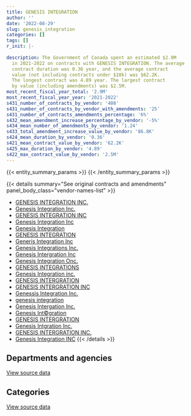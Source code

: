 ```yaml
---
title: GENESIS INTEGRATION
author: ''
date: '2022-08-29'
slug: genesis_integration
categories: []
tags: []
r_init: |-
  
description: The Government of Canada spent an estimated $2.9M
  in 2021-2022 on contracts with GENESIS INTEGRATION. The average
  contract duration was 0.36 year, and the average contract
  value (not including contracts under $10k) was $62.2K.
  The longest contract was 4.89 year. The largest contract
  by value (including amendments) was $2.5M.
most_recent_fiscal_year_total: '2.9M'
most_recent_fiscal_year_year: '2021-2022'
s431_number_of_contracts_by_vendor: '408'
s431_number_of_contracts_by_vendor_with_amendments: '25'
s431_number_of_contracts_amendments_percentage: '6%'
s432_mean_amendment_increase_percentage_by_vendor: '-5%'
s434_mean_number_of_amendments_by_vendor: '1.24'
s433_total_amendment_increase_value_by_vendor: '86.8K'
s424_mean_duration_by_vendor: '0.36'
s421_mean_contract_value_by_vendor: '62.2K'
s425_max_duration_by_vendor: '4.89'
s422_max_contract_value_by_vendor: '2.5M'
---
```


<script src="/rmarkdown-libs/htmlwidgets/htmlwidgets.js"></script>
<link href="/rmarkdown-libs/datatables-css/datatables-crosstalk.css" rel="stylesheet" />
<script src="/rmarkdown-libs/datatables-binding/datatables.js"></script>
<script src="/rmarkdown-libs/jquery/jquery-3.6.0.min.js"></script>
<link href="/rmarkdown-libs/dt-core-bootstrap/css/dataTables.bootstrap.min.css" rel="stylesheet" />
<link href="/rmarkdown-libs/dt-core-bootstrap/css/dataTables.bootstrap.extra.css" rel="stylesheet" />
<script src="/rmarkdown-libs/dt-core-bootstrap/js/jquery.dataTables.min.js"></script>
<script src="/rmarkdown-libs/dt-core-bootstrap/js/dataTables.bootstrap.min.js"></script>
<link href="/rmarkdown-libs/crosstalk/css/crosstalk.min.css" rel="stylesheet" />
<script src="/rmarkdown-libs/crosstalk/js/crosstalk.min.js"></script>
<script src="/rmarkdown-libs/htmlwidgets/htmlwidgets.js"></script>
<link href="/rmarkdown-libs/datatables-css/datatables-crosstalk.css" rel="stylesheet" />
<script src="/rmarkdown-libs/datatables-binding/datatables.js"></script>
<script src="/rmarkdown-libs/jquery/jquery-3.6.0.min.js"></script>
<link href="/rmarkdown-libs/dt-core-bootstrap/css/dataTables.bootstrap.min.css" rel="stylesheet" />
<link href="/rmarkdown-libs/dt-core-bootstrap/css/dataTables.bootstrap.extra.css" rel="stylesheet" />
<script src="/rmarkdown-libs/dt-core-bootstrap/js/jquery.dataTables.min.js"></script>
<script src="/rmarkdown-libs/dt-core-bootstrap/js/dataTables.bootstrap.min.js"></script>
<link href="/rmarkdown-libs/crosstalk/css/crosstalk.min.css" rel="stylesheet" />
<script src="/rmarkdown-libs/crosstalk/js/crosstalk.min.js"></script>

{{< entity_summary_params >}}
{{< /entity_summary_params >}}

{{< details summary="See original contracts and amendments" panel_body_class="vendor-names-list" >}}
- [GENESIS INTEGRATION INC.](https://search.open.canada.ca/en/ct/?sort=contract_value_f%20desc&page=1&search_text=%22GENESIS%20INTEGRATION%20INC.%22)
- [Genesis Integration Inc.](https://search.open.canada.ca/en/ct/?sort=contract_value_f%20desc&page=1&search_text=%22Genesis%20Integration%20Inc.%22)
- [GENESIS INTEGRATION INC](https://search.open.canada.ca/en/ct/?sort=contract_value_f%20desc&page=1&search_text=%22GENESIS%20INTEGRATION%20INC%22)
- [Genesis Integration Inc](https://search.open.canada.ca/en/ct/?sort=contract_value_f%20desc&page=1&search_text=%22Genesis%20Integration%20Inc%22)
- [Genesis Integration](https://search.open.canada.ca/en/ct/?sort=contract_value_f%20desc&page=1&search_text=%22Genesis%20Integration%22)
- [GENESIS INTEGRATION](https://search.open.canada.ca/en/ct/?sort=contract_value_f%20desc&page=1&search_text=%22GENESIS%20INTEGRATION%22)
- [Generis Integration Inc](https://search.open.canada.ca/en/ct/?sort=contract_value_f%20desc&page=1&search_text=%22Generis%20Integration%20Inc%22)
- [Genesis Integrations Inc.](https://search.open.canada.ca/en/ct/?sort=contract_value_f%20desc&page=1&search_text=%22Genesis%20Integrations%20Inc.%22)
- [Genesis Intergration Inc](https://search.open.canada.ca/en/ct/?sort=contract_value_f%20desc&page=1&search_text=%22Genesis%20Intergration%20Inc%22)
- [Genesis Integration Onc.](https://search.open.canada.ca/en/ct/?sort=contract_value_f%20desc&page=1&search_text=%22Genesis%20Integration%20Onc.%22)
- [GENESIS INTEGRATIONS](https://search.open.canada.ca/en/ct/?sort=contract_value_f%20desc&page=1&search_text=%22GENESIS%20INTEGRATIONS%22)
- [Genesis Integration inc.](https://search.open.canada.ca/en/ct/?sort=contract_value_f%20desc&page=1&search_text=%22Genesis%20Integration%20inc.%22)
- [GENESIS INTERGRATION](https://search.open.canada.ca/en/ct/?sort=contract_value_f%20desc&page=1&search_text=%22GENESIS%20%20INTERGRATION%22)
- [GENESIS INTERGRATION INC](https://search.open.canada.ca/en/ct/?sort=contract_value_f%20desc&page=1&search_text=%22GENESIS%20INTERGRATION%20INC%22)
- [Genessis Integration Inc.](https://search.open.canada.ca/en/ct/?sort=contract_value_f%20desc&page=1&search_text=%22Genessis%20Integration%20Inc.%22)
- [genesis integration](https://search.open.canada.ca/en/ct/?sort=contract_value_f%20desc&page=1&search_text=%22genesis%20integration%22)
- [Genesis Intergation Inc.](https://search.open.canada.ca/en/ct/?sort=contract_value_f%20desc&page=1&search_text=%22Genesis%20Intergation%20Inc.%22)
- [Genesis Int©gration](https://search.open.canada.ca/en/ct/?sort=contract_value_f%20desc&page=1&search_text=%22Genesis%20Int%c2%a9gration%22)
- [GENESIS INTERGRATION](https://search.open.canada.ca/en/ct/?sort=contract_value_f%20desc&page=1&search_text=%22GENESIS%20INTERGRATION%22)
- [Genesis Intgration Inc.](https://search.open.canada.ca/en/ct/?sort=contract_value_f%20desc&page=1&search_text=%22Genesis%20Intgration%20Inc.%22)
- [GENESIS INTERGRATION INC.](https://search.open.canada.ca/en/ct/?sort=contract_value_f%20desc&page=1&search_text=%22GENESIS%20INTERGRATION%20INC.%22)
- [Genesis Integration INC](https://search.open.canada.ca/en/ct/?sort=contract_value_f%20desc&page=1&search_text=%22Genesis%20Integration%20INC%22)
{{< /details >}}

## Departments and agencies

<div id="htmlwidget-1" style="width:100%;height:auto;" class="datatables html-widget"></div>
<script type="application/json" data-for="htmlwidget-1">{"x":{"style":"bootstrap","filter":"none","vertical":false,"data":[["<a href=\"/departments/aandc-aadnc/\">Crown-Indigenous Relations and Northern Affairs Canada<\/a>","<a href=\"/departments/cbsa-asfc/\">Canada Border Services Agency<\/a>","<a href=\"/departments/cer-rec/\">Canada Energy Regulator<\/a>","<a href=\"/departments/cihr-irsc/\">Canadian Institutes of Health Research<\/a>","<a href=\"/departments/cra-arc/\">Canada Revenue Agency<\/a>","<a href=\"/departments/csc-scc/\">Correctional Service of Canada<\/a>","<a href=\"/departments/dfatd-maecd/\">Global Affairs Canada<\/a>","<a href=\"/departments/dfo-mpo/\">Fisheries and Oceans Canada<\/a>","<a href=\"/departments/dnd-mdn/\">National Defence<\/a>","<a href=\"/departments/elections/\">Elections Canada<\/a>","<a href=\"/departments/esdc-edsc/\">Employment and Social Development Canada<\/a>","<a href=\"/departments/fintrac-canafe/\">Financial Transactions and Reports Analysis Centre of Canada<\/a>","<a href=\"/departments/hc-sc/\">Health Canada<\/a>","<a href=\"/departments/iaac-aeic/\">Impact Assessment Agency of Canada<\/a>","<a href=\"/departments/ic/\">Innovation, Science and Economic Development Canada<\/a>","<a href=\"/departments/ijc-cmi/\">International Joint Commission<\/a>","<a href=\"/departments/irb-cisr/\">Immigration and Refugee Board of Canada<\/a>","<a href=\"/departments/nrc-cnrc/\">National Research Council Canada<\/a>","<a href=\"/departments/nrcan-rncan/\">Natural Resources Canada<\/a>","<a href=\"/departments/oag-bvg/\">Office of the Auditor General of Canada<\/a>","<a href=\"/departments/pch/\">Canadian Heritage<\/a>","<a href=\"/departments/phac-aspc/\">Public Health Agency of Canada<\/a>","<a href=\"/departments/pwgsc-tpsgc/\">Public Services and Procurement Canada<\/a>","<a href=\"/departments/rcmp-grc/\">Royal Canadian Mounted Police<\/a>","<a href=\"/departments/ssc-spc/\">Shared Services Canada<\/a>","<a href=\"/departments/statcan/\">Statistics Canada<\/a>","<a href=\"/departments/tbs-sct/\">Treasury Board of Canada Secretariat<\/a>"],[null,35099.15,24675,57197,28689.03,13297.32,null,101054.31,920202.62,13146.92,null,10815.45,165642.3,113091.02,32760.12,86220.84,null,null,87490.28,80059.48,190284.2,294971.6,120850.69,2721475.81,277053.49,89081.94,78390.37],[13793.55,null,null,null,48500.83,16084.42,null,417279.91,1130671.47,null,138408.58,43505,236523.18,69912.81,null,51732.51,null,6134.19,70099.79,95914.12,27292.36,46650.08,1731963.88,1899712.12,1781998.8,121396.8,null],[null,225186.41,null,null,18258.9,null,null,395124.54,394156.57,null,242888.68,null,38826.29,null,null,null,63350.18,8364.81,36420.16,25346.24,24408.92,78178.43,null,1656140.46,33144.33,null,null],[null,null,null,null,82076.95,65676.88,18241.6,245623.7,572788.41,null,463564.33,null,574881.51,null,null,null,null,null,null,null,45832.5,null,57192.17,507142.84,280822.1,null,null]],"container":"<table class=\"table table-striped table-hover row-border order-column display\">\n  <thead>\n    <tr>\n      <th>Department<\/th>\n      <th>2018-2019<\/th>\n      <th>2019-2020<\/th>\n      <th>2020-2021<\/th>\n      <th>2021-2022<\/th>\n    <\/tr>\n  <\/thead>\n<\/table>","options":{"order":[[4,"desc"]],"pageLength":10,"autoWidth":true,"columnDefs":[{"targets":1,"render":"function(data, type, row, meta) {\n    return type !== 'display' ? data : DTWidget.formatCurrency(data, \"$\", 2, 3, \",\", \".\", true, null);\n  }"},{"targets":2,"render":"function(data, type, row, meta) {\n    return type !== 'display' ? data : DTWidget.formatCurrency(data, \"$\", 2, 3, \",\", \".\", true, null);\n  }"},{"targets":3,"render":"function(data, type, row, meta) {\n    return type !== 'display' ? data : DTWidget.formatCurrency(data, \"$\", 2, 3, \",\", \".\", true, null);\n  }"},{"targets":4,"render":"function(data, type, row, meta) {\n    return type !== 'display' ? data : DTWidget.formatCurrency(data, \"$\", 2, 3, \",\", \".\", true, null);\n  }"},{"width":"16%","targets":[1,2,3,4]},{"className":"dt-right","targets":[1,2,3,4]}],"orderClasses":false}},"evals":["options.columnDefs.0.render","options.columnDefs.1.render","options.columnDefs.2.render","options.columnDefs.3.render"],"jsHooks":[]}</script>
<p class="text-right">
<a href="https://github.com/GoC-Spending/contracts-data/tree/main/data/out/vendors/genesis_integration/summary_by_fiscal_year_by_department.csv" class="source-data-link btn btn-link">View source data</a>
</p>

## Categories

<div id="htmlwidget-2" style="width:100%;height:auto;" class="datatables html-widget"></div>
<script type="application/json" data-for="htmlwidget-2">{"x":{"style":"bootstrap","filter":"none","vertical":false,"data":[["<a href=\"/categories/facilities_and_construction/\">Facilities and construction<\/a>","<a href=\"/categories/office_management/\">Office management<\/a>","<a href=\"/categories/defence/\">Defence<\/a>","<a href=\"/categories/professional_services/\">Professional services<\/a>","<a href=\"/categories/information_technology/\">Information technology<\/a>","<a href=\"/categories/transportation_and_logistics/\">Transportation and logistics<\/a>","<a href=\"/categories/industrial_products_and_services/\">Industrial products and services<\/a>","<a href=\"/categories/security_and_protection/\">Security and protection<\/a>"],[51502.51,141551.91,845539.5,11698.74,1580833.04,null,2910423.25,null],[97496.43,121347.13,1090913.32,null,3500476.75,212083.35,2788738.01,136519.42],[46771.59,25076.21,355967.79,null,912358.68,220884.97,1453549.26,225186.41],[27911.76,144371.64,454922.27,null,1653760.16,42355.74,590521.41,null]],"container":"<table class=\"table table-striped table-hover row-border order-column display\">\n  <thead>\n    <tr>\n      <th>Category<\/th>\n      <th>2018-2019<\/th>\n      <th>2019-2020<\/th>\n      <th>2020-2021<\/th>\n      <th>2021-2022<\/th>\n    <\/tr>\n  <\/thead>\n<\/table>","options":{"order":[[4,"desc"]],"dom":"t","pageLength":30,"autoWidth":true,"columnDefs":[{"targets":1,"render":"function(data, type, row, meta) {\n    return type !== 'display' ? data : DTWidget.formatCurrency(data, \"$\", 2, 3, \",\", \".\", true, null);\n  }"},{"targets":2,"render":"function(data, type, row, meta) {\n    return type !== 'display' ? data : DTWidget.formatCurrency(data, \"$\", 2, 3, \",\", \".\", true, null);\n  }"},{"targets":3,"render":"function(data, type, row, meta) {\n    return type !== 'display' ? data : DTWidget.formatCurrency(data, \"$\", 2, 3, \",\", \".\", true, null);\n  }"},{"targets":4,"render":"function(data, type, row, meta) {\n    return type !== 'display' ? data : DTWidget.formatCurrency(data, \"$\", 2, 3, \",\", \".\", true, null);\n  }"},{"width":"16%","targets":[1,2,3,4]},{"className":"dt-right","targets":[1,2,3,4]}],"orderClasses":false,"lengthMenu":[10,25,30,50,100]}},"evals":["options.columnDefs.0.render","options.columnDefs.1.render","options.columnDefs.2.render","options.columnDefs.3.render"],"jsHooks":[]}</script>
<p class="text-right">
<a href="https://github.com/GoC-Spending/contracts-data/tree/main/data/out/vendors/genesis_integration/summary_by_fiscal_year_by_category.csv" class="source-data-link btn btn-link">View source data</a>
</p>
